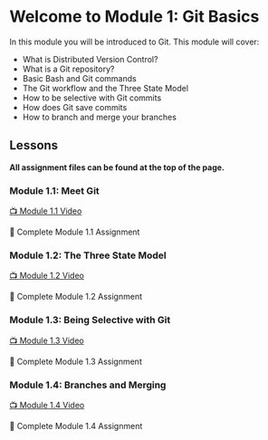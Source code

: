 # Welcome to Module 1: Git Basics

In this module you will be introduced to Git. This module will cover:

* What is Distributed Version Control?
* What is a Git repository?
* Basic Bash and Git commands
* The Git workflow and the Three State Model
* How to be selective with Git commits
* How does Git save commits
* How to branch and merge your branches

## Lessons

**All assignment files can be found at the top of the page.**

### Module 1.1: Meet Git

[:tv: Module 1.1 Video](https://youtu.be/uWsXEmaM3PA)

:notebook: Complete Module 1.1 Assignment

### Module 1.2: The Three State Model

[:tv: Module 1.2 Video](https://youtu.be/yLLZdOIuCfg)

:notebook: Complete Module 1.2 Assignment

### Module 1.3: Being Selective with Git

[:tv: Module 1.3 Video](https://youtu.be/3zmolo8YRO8)

:notebook: Complete Module 1.3 Assignment

### Module 1.4: Branches and Merging

[:tv: Module 1.4 Video](https://youtu.be/2YDoQZ9nZ4g)

:notebook: Complete Module 1.4 Assignment


